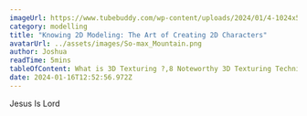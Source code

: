 ```yaml
---
imageUrl: https://www.tubebuddy.com/wp-content/uploads/2024/01/4-1024x576.jpg
category: modelling
title: "Knowing 2D Modeling: The Art of Creating 2D Characters"
avatarUrl: ../assets/images/So-max_Mountain.png
author: Joshua
readTime: 5mins
tableOfContent: What is 3D Texturing ?,8 Noteworthy 3D Texturing Techniques , Wrapping Up
date: 2024-01-16T12:52:56.972Z
---
```

J﻿esus Is Lord
